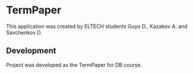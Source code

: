 # TermPaper

This application was created by ELTECH students Guyo D., Kazakov A. and Savchenkov D.

## Development

Project was developed as the TermPaper for DB course.
